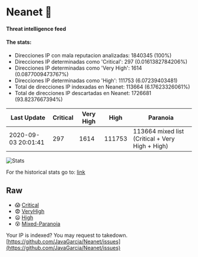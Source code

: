 # Neanet :hocho:
#### Threat intelligence feed
#### The stats:

- Direcciones IP con mala reputacion analizadas: 1840345 (100%)
- Direcciones IP determinadas como 'Critical':  297 (0.0161382784206%)
- Direcciones IP determinadas como 'Very High':  1614 (0.0877009473767%)
- Direcciones IP determinadas como 'High':  111753 (6.07239403481)
- Total de direcciones IP indexadas en Neanet:  113664 (6.17623326061%)
- Total de direcciones IP descartadas en Neanet:  1726681 (93.8237667394%)

| Last Update | Critical | Very High | High | Paranoia |
| --- | --- | --- | --- | --- |
| 2020-09-03 20:01:41 | 297 | 1614 | 111753 | 113664 mixed list (Critical + Very High + High)|

![Stats](https://docs.google.com/spreadsheets/d/e/2PACX-1vSnaNMIXVabIpDJjufMlzH7poXnshF3mgd8Is1g9ytUEzVsP5my4Trn8f-xkoLLQ38xpL3HtmUexLo6/pubchart?oid=501124687&format=image)

For the historical stats go to: [link](/stats.csv)
## Raw
- :scream: [Critical](https://raw.githubusercontent.com/JavaGarcia/Neanet/master/blacklists/neanet_critical.txt)
- :fearful: [VeryHigh](https://raw.githubusercontent.com/JavaGarcia/Neanet/master/blacklists/neanet_veryHigh.txtt)
- :frowning: [High](https://raw.githubusercontent.com/JavaGarcia/Neanet/master/blacklists/neanet_high.txt)
- :dizzy_face: [Mixed-Paranoia](https://raw.githubusercontent.com/JavaGarcia/Neanet/master/blacklists/neanet_all.txt)


Your IP is indexed? You may request to takedown. [https://github.com/JavaGarcia/Neanet/issues](https://github.com/JavaGarcia/Neanet/issues)














































































































































































































































































































































































































































































































































